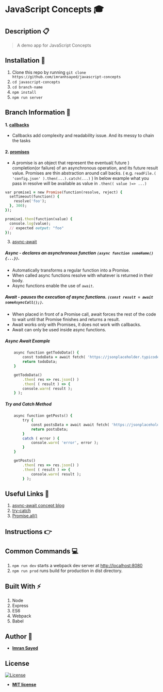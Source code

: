 # JavaScript Concepts :mortar_board:

## Description :clipboard:
> A demo app for JavaScript Concepts

## Installation :wrench:

1. Clone this repo by running `git clone https://github.com/imranhsayed/javascript-concepts`
2. `cd javascript-concepts`
3. `cd branch-name`
4. `npm install`
5. `npm run server`

## Branch Information :link:

#### 1. [callbacks]()

* Callbacks add complexity and readability issue. And its messy to chain the tasks

#### 2. [promises](https://github.com/imranhsayed/javascript-concepts/tree/promises)

* A promise is an object that represent the eventual( future ) completion(or failure) of an asynchronous operation, and its future result value.
Promises are thin abstraction around call backs. ( e.g. `readFile.( 'config.json' ).then(...).catch(...)` )
In below example what you pass in resolve will be available as value in `.then(( value )=> ...)`

```ruby
var promise1 = new Promise(function(resolve, reject) {
  setTimeout(function() {
    resolve('foo');
  }, 300);
});

promise1.then(function(value) {
  console.log(value);
  // expected output: "foo"
});
```

3. [async-await](https://github.com/imranhsayed/javascript-concepts/tree/async-await) 

##### Async - declares an asynchronous function `(async function someName(){...})`.
* Automatically transforms a regular function into a Promise.
* When called async functions resolve with whatever is returned in their body.
* Async functions enable the use of `await`.

##### Await - pauses the execution of async functions. `(const result = await someAsyncCall();)`.
* When placed in front of a Promise call, await forces the rest of the code to wait until that Promise finishes and returns a result.
* Await works only with Promises, it does not work with callbacks.
* Await can only be used inside async functions.

##### Async Await Example

```ruby
	async function getTodoData() {
		const todoData = await fetch( 'https://jsonplaceholder.typicode.com/todos/' );
		return todoData;
	}

	getTodoData()
		.then( res => res.json() )
		.then( ( result ) => {
		console.warn( result );
	} );
```


##### Try and Catch Method

```ruby
	async function getPosts() {
		try {
			const postsData = await await fetch( 'https://jsonplaceholder.typicode.com/posts/' );
			return postsData;
		}
		catch ( error ) {
			console.warn( 'error', error );
		}
	}

	getPosts()
		.then( res => res.json() )
		.then( ( result ) => {
			console.warn( result );
		} );

```

## Useful Links :link:

1. [async-await concept blog](https://tutorialzine.com/2017/07/javascript-async-await-explained)
2. [try-catch](https://www.w3schools.com/js/js_errors.asp)
3. [Promise.all()](https://developer.mozilla.org/en-US/docs/Web/JavaScript/Reference/Global_Objects/Promise/all)

## Instructions :point_right:

## Common Commands :computer:

1. `npm run dev` starts a webpack dev server at [http://localhost:8080](http://localhost:8080)
2. `npm run prod` runs build for production in dist directory. 

## Built With :zap:

1. Node
2. Express
3. ES6
4. Webpack
5. Babel

## Author :bust_in_silhouette:

* **[Imran Sayed](https://codeytek.com)**

## License

[![License](http://img.shields.io/:license-mit-blue.svg?style=flat-square)](http://badges.mit-license.org)

- **[MIT license](http://opensource.org/licenses/mit-license.php)**
